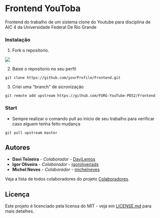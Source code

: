 # Frontend YouToba

Frontend do trabalho de um sistema clone do Youtube para disciplina de AIC 4 da Universidade Federal De Rio Grande

### Instalação

1. Fork o repositorio.

![](https://cdn.discordapp.com/attachments/704786714769490101/773372116845330462/unknown.png)

2. Baixe o repositorio no seu perfil
```
git clone https://github.com/yourProfile/Frontend.git
```
3. Criei uma "branch" de sicronização

```
git remote add upstream https://github.com/FURG-YouTube-PDS2/Frontend
```

### Start

* Sempre realizar o comando pull ao inicio de seu trabalho para verificar caso alguem tenha feito mudança

```
git pull upstream master
```


## Autores
* **Davi Teixeira** - *Colaborador* - [DaviLemos](https://github.com/DaviLemos)
* **Igor Oliveira** - *Colaborador* - [igoroliveirads](https://github.com/igoroliveirads)
* **Michel Neves** - *Colaborador* - [michelneves](https://github.com/michelneves)

Veja a lista de todos colaboradores do projeto [Colaboradores](https://github.com/orgs/FURG-YouTube-PDS2/people).

## Licença
Este projeto é licenciado pela licensa do MIT - veja em [LICENSE.md](LICENSE.md) para mais detalhes.
